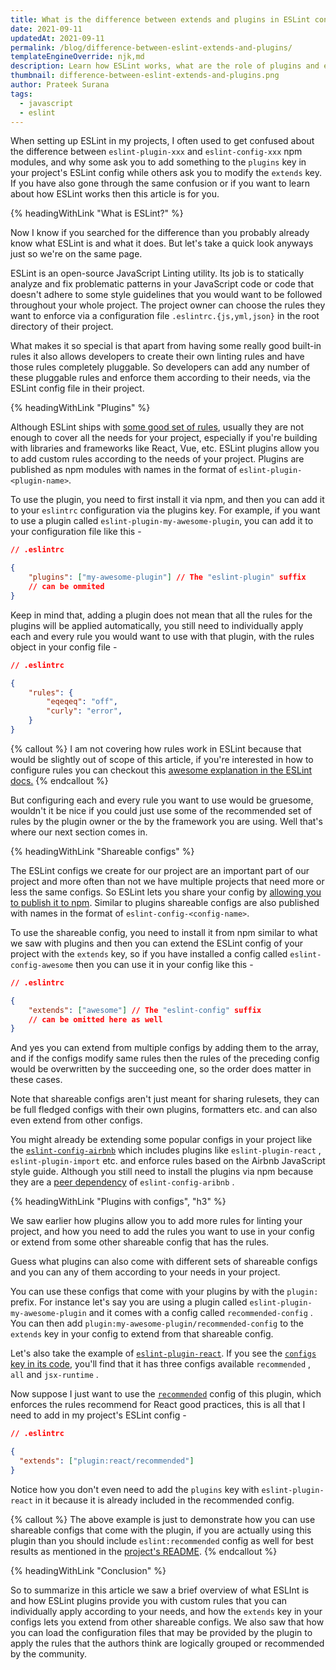 ```yaml
---
title: What is the difference between extends and plugins in ESLint config
date: 2021-09-11
updatedAt: 2021-09-11
permalink: /blog/difference-between-eslint-extends-and-plugins/
templateEngineOverride: njk,md
description: Learn how ESLint works, what are the role of plugins and extends keys in your ESLint config and how they make ESLint an extremely configurable and versatile JavaScript Linter.
thumbnail: difference-between-eslint-extends-and-plugins.png
author: Prateek Surana
tags:
  - javascript
  - eslint
---
```


When setting up ESLint in my projects, I often used to get confused about the difference between `eslint-plugin-xxx` and `eslint-config-xxx` npm modules, and why some ask you to add something to the `plugins` key in your project's ESLint config while others ask you to modify the `extends` key. If you have also gone through the same confusion or if you want to learn about how ESLint works then this article is for you.




{% headingWithLink "What is ESLint?" %}

Now I know if you searched for the difference than you probably already know what ESLint is and what it does. But let's take a quick look anyways just so we're on the same page.

ESLint is an open-source JavaScript Linting utility. Its job is to statically analyze and fix problematic patterns in your JavaScript code or code that doesn't adhere to some style guidelines that you would want to be followed throughout your whole project. The project owner can choose the rules they want to enforce via a configuration file `.eslintrc.{js,yml,json}` in the root directory of their project.

What makes it so special is that apart from having some really good built-in rules it also allows developers to create their own linting rules and have those rules completely pluggable. So developers can add any number of these pluggable rules and enforce them according to their needs, via the ESLint config file in their project.





{% headingWithLink "Plugins" %}

Although ESLint ships with [some good set of rules](https://eslint.org/docs/rules/), usually they are not enough to cover all the needs for your project, especially if you're building with libraries and frameworks like React, Vue, etc. ESLint plugins allow you to add custom rules according to the needs of your project. Plugins are published as npm modules with names in the format of `eslint-plugin-<plugin-name>`.

To use the plugin, you need to first install it via npm, and then you can add it to your `eslintrc` configuration via the plugins key. For example, if you want to use a plugin called `eslint-plugin-my-awesome-plugin`, you can add it to your configuration file like this -

```json
// .eslintrc

{
	"plugins": ["my-awesome-plugin"] // The "eslint-plugin" suffix 
    // can be ommited
}
```

Keep in mind that, adding a plugin does not mean that all the rules for the plugins will be applied automatically, you still need to individually apply each and every rule you would want to use with that plugin, with the rules object in your config file -

```json
// .eslintrc

{
    "rules": {
        "eqeqeq": "off",
        "curly": "error",
    }
}
```
{% callout %}
I am not covering how rules work in ESLint because that would be slightly out of scope of this article, if you're interested in how to configure rules you can checkout this [awesome explanation in the ESLint docs.](https://eslint.org/docs/user-guide/configuring/rules)
{% endcallout %}

But configuring each and every rule you want to use would be gruesome, wouldn't it be nice if you could just use some of the recommended set of rules by the plugin owner or the by the framework you are using. Well that's where our next section comes in.





{% headingWithLink "Shareable configs" %}

The ESLint configs we create for our project are an important part of our project and more often than not we have multiple projects that need more or less the same configs. So ESLint lets you share your config by [allowing you to publish it to npm](https://eslint.org/docs/developer-guide/shareable-configs#publishing-a-shareable-config). Similar to plugins shareable configs are also published with names in the format of `eslint-config-<config-name>`.

To use the shareable config, you need to install it from npm similar to what we saw with plugins and then you can extend the ESLint config of your project with the `extends` key, so if you have installed a config called `eslint-config-awesome`  then you can use it in your config like this -

```json
// .eslintrc

{
	"extends": ["awesome"] // The "eslint-config" suffix 
    // can be omitted here as well
}
```

And yes you can extend from multiple configs by adding them to the array, and if the configs modify same rules then the rules of the preceding config would be overwritten by the succeeding one, so the order does matter in these cases.

Note that shareable configs aren't just meant for sharing rulesets, they can be full fledged configs with their own plugins, formatters etc. and can also even extend from other configs.

You might already be extending some popular configs in your project like the [`eslint-config-airbnb`](https://github.com/airbnb/javascript/tree/master/packages/eslint-config-airbnb) which includes plugins like `eslint-plugin-react` , `eslint-plugin-import` etc. and enforce rules based on the Airbnb JavaScript style guide. Although you still need to install the plugins via npm because they are a [peer dependency](https://flaviocopes.com/npm-peer-dependencies/) of `eslint-config-aribnb` .





{% headingWithLink "Plugins with configs", "h3" %}

We saw earlier how plugins allow you to add more rules for linting your project, and how you need to add the rules you want to use in your config or extend from some other shareable config that has the rules.

Guess what plugins can also come with different sets of shareable configs and you can any of them according to your needs in your project. 

You can use these configs that come with your plugins by with the `plugin:` prefix. For instance let's say you are using a plugin called `eslint-plugin-my-awesome-plugin` and it comes with a config called `recommended-config` . You can then add `plugin:my-awesome-plugin/recommended-config` to the `extends` key in your config to extend from that shareable config.

Let's also take the example of [`eslint-plugin-react`](https://github.com/yannickcr/eslint-plugin-react). If you see the [`configs` key in its code](https://github.com/yannickcr/eslint-plugin-react/blob/master/index.js#L118-L179), you'll find that it has three configs available `recommended` , `all` and `jsx-runtime` .

Now suppose I just want to use the [`recommended`](https://github.com/yannickcr/eslint-plugin-react/blob/9c1aee5eab8776b94d9d46cbcfa4bb53a8b4e175/index.js#L119-L152) config of this plugin, which enforces the rules recommend for React good practices, this is all that I need to add in my project's ESLint config -

```json
// .eslintrc

{
  "extends": ["plugin:react/recommended"]
}
```

Notice how you don't even need to add the `plugins` key with `eslint-plugin-react` in it because it is already included in the recommended config.

{% callout %}
The above example is just to demonstrate how you can use shareable configs that come with the plugin, if you are actually using this plugin than you should include `eslint:recommended` config as well for best results as mentioned in the [project's README](https://eslint.org/docs/user-guide/configuring/configuration-files#extending-configuration-files).
{% endcallout %}





{% headingWithLink "Conclusion" %}

So to summarize in this article we saw a brief overview of what ESLInt is and how ESLint plugins provide you with custom rules that you can individually apply according to your needs, and how the `extends` key in your configs lets you extend from other shareable configs. We also saw that how you can load the configuration files that may be provided by the plugin to apply the rules that the authors think are logically grouped or recommended by the community.
